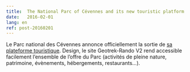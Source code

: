 ```yaml
---
title:  The National Parc of Cévennes and its new touristic platform
date:   2016-02-01
lang: en
ref: post-20160201
---
```


Le Parc national des Cévennes annonce officiellement la sortie de <a href="http://destination.cevennes-parcnational.fr/" title="Destination Cévennes">sa plateforme touristique</a>. Design, le site Geotrek-Rando V2 rend accessible facilement l’ensemble de l’offre du Parc (activités de pleine nature, patrimoine, évènements, hébergements, restaurants…).

